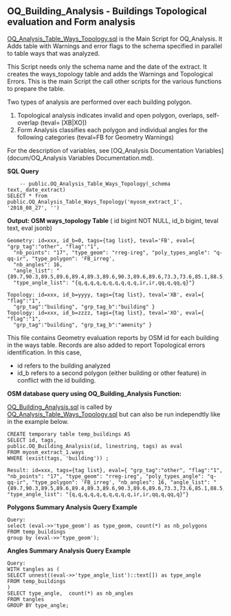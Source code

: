 
## OQ_Building_Analysis - Buildings Topological evaluation and Form analysis

[OQ_Analysis_Table_Ways_Topology.sql](script/OQ_Analysis_Table_Ways_Topology.sql) is the Main Script for OQ_Analysis. It Adds table  with Warnings and error flags to the schema specified in parallel to table ways that was analyzed.

This Script needs only the schema name and the date of the extract. It creates the ways_topology table and adds the Warnings and Topological Errors. This is the main Script the call other scripts for the various functions to prepare the table. 

 
Two types of analysis are performed over each building polygon.
1. Topological analysis indicates invalid and open polygon, overlaps, self-overlap (teval= [XB|XO])
2. Form Analysis classifies each polygon and individual angles for the following categories (teval=FB for Geometry Warnings)

For the description of variables, see [OQ_Analysis Documentation Variables](docum/OQ_Analysis Variables Documentation.md).

**SQL Query**

    	-- public.OQ_Analysis_Table_Ways_Topology(_schema text,_date_extract)
	SELECT * from public.OQ_Analysis_Table_Ways_Topology('myosm_extract_1', '2018_08_27', '')

**Output: OSM ways_topology Table** ( id bigint NOT NULL, id_b bigint, teval text, eval jsonb)

    Geometry: id=xxx, id_b=0, tags={tag list}, teval='FB', eval={ "grp_tag":"other", "flag":"1",  
      "nb_points": "17", "type_geom": "rreg-ireg", "poly_types_angle": "q-qq-ir", "type_polygon": 'FB_irreg',  
      "nb_angles": 16, 
      "angle_list": "{89.7,90.3,89.5,89.6,89.4,89.3,89.6,90.3,89.6,89.6,73.3,73.6,85.1,88.5,93.7,89.9,89.7}",
      "type_angle_list": "{q,q,q,q,q,q,q,q,q,q,ir,ir,qq,q,qq,q}"}
	
    Topology: id=xxx, id_b=yyyy, tags={tag list}, teval='XB', eval={  "flag":"1", 
      "grp_tag":"building", "grp_tag_b":"building" } 
    Topology: id=xxx, id_b=zzzz, tags={tag list}, teval='XO', eval={  "flag":"1", 
      "grp_tag":"building", "grp_tag_b":"amenity" } 
	
This file contains Geometry evaluation reports by OSM id for each building in the ways table. Records are also added to report Topological errors identification. In this case, 
- id refers to the building analyzed
- id_b refers to a second polygon (either building or other feature) in conflict with the id building.

 **OSM database query using OQ_Building_Analysis Function:**
 
 [OQ_Building_Analysis.sql](script/OQ_Building_Analysis.sql) is called by 
 [OQ_Analysis_Table_Ways_Topology.sql](script/OQ_Analysis_Table_Ways_Topology.sql)
 but can also be run independtly like in the example below.
 
    CREATE temporary table temp_buildings AS 
    SELECT id, tags, 
    public.OQ_Building_Analysis(id, linestring, tags) as eval
    FROM myosm_extract_1.ways
    WHERE (exist(tags, 'building')) ;
    	
    Result: id=xxx, tags={tag list}, eval={ "grp_tag":"other", "flag":"1",  "nb_points": "17", "type_geom": "rreg-ireg", "poly_types_angle": "q-qq-ir", "type_polygon": 'FB_irreg', "nb_angles": 16, "angle_list": "{89.7,90.3,89.5,89.6,89.4,89.3,89.6,90.3,89.6,89.6,73.3,73.6,85.1,88.5,93.7,89.9,89.7}", "type_angle_list": "{q,q,q,q,q,q,q,q,q,q,ir,ir,qq,q,qq,q}"}

**Polygons Summary Analysis Query Example**
	
    Query: 
    select (eval->>'type_geom') as type_geom, count(*) as nb_polygons
    FROM temp_buildings
    group by (eval->>'type_geom');

**Angles Summary Analysis Query Example**
	
    Query: 
	WITH tangles as (
    SELECT unnest((eval->>'type_angle_list')::text[]) as type_angle
    FROM temp_buildings
    )
    SELECT type_angle,  count(*) as nb_angles
    FROM tangles
    GROUP BY type_angle;


